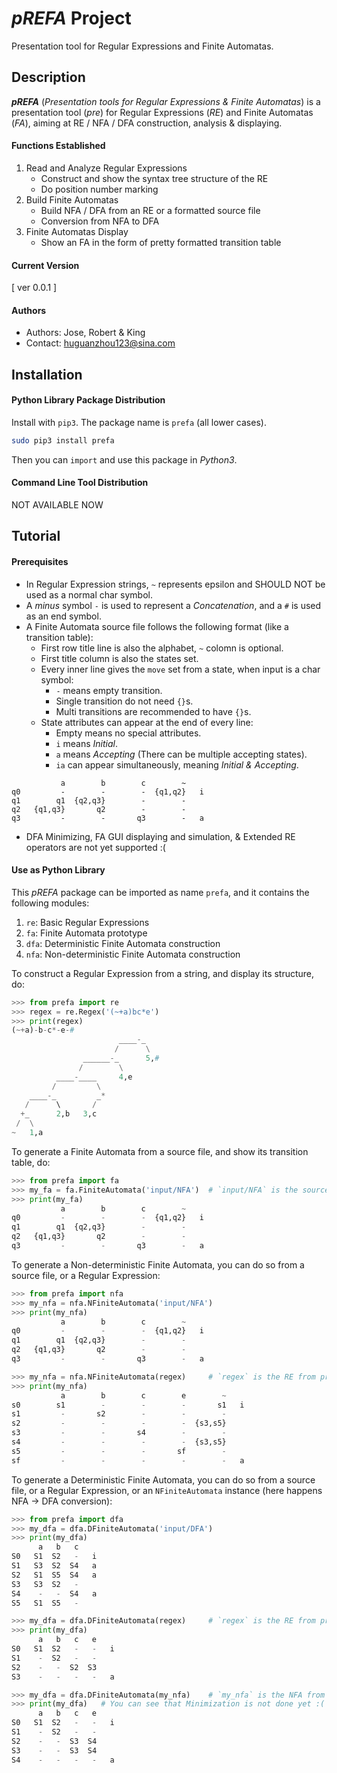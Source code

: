 # *pREFA* Project
Presentation tool for Regular Expressions and Finite Automatas.

## Description
***pREFA*** (*Presentation tools for Regular Expressions & Finite Automatas*) is a presentation tool (*pre*) for Regular Expressions (*RE*) and Finite Automatas (*FA*), aiming at RE / NFA / DFA construction, analysis & displaying.

#### Functions Established
1. Read and Analyze Regular Expressions
    - Construct and show the syntax tree structure of the RE
    - Do position number marking
2. Build Finite Automatas
    - Build NFA / DFA from an RE or a formatted source file
    - Conversion from NFA to DFA
3. Finite Automatas Display
    - Show an FA in the form of pretty formatted transition table

#### Current Version
[ ver 0.0.1 ]

#### Authors
- Authors: Jose, Robert & King
- Contact: huguanzhou123@sina.com

## Installation

#### Python Library Package Distribution
Install with `pip3`. The package name is `prefa` (all lower cases).
```bash
sudo pip3 install prefa
```
Then you can `import` and use this package in *Python3*.

#### Command Line Tool Distribution
NOT AVAILABLE NOW

## Tutorial

#### Prerequisites
- In Regular Expression strings, `~` represents epsilon and SHOULD NOT be used as a normal char symbol.
- A *minus* symbol `-` is used to represent a *Concatenation*, and a `#` is used as an end symbol.
- A Finite Automata source file follows the following format (like a transition table):
    - First row title line is also the alphabet, `~` colomn is optional.
    - First title column is also the states set.
    - Every inner line gives the `move` set from a state, when input is a char symbol:
        - `-` means empty transition.
        - Single transition do not need `{}`s.
        - Multi transitions are recommended to have `{}`s.
    - State attributes can appear at the end of every line:
        - Empty means no special attributes.
        - `i` means *Initial*.
        - `a` means *Accepting* (There can be multiple accepting states).
        - `ia` can appear simultaneously, meaning *Initial & Accepting*.
```
           a        b        c        ~ 
q0         -        -        -  {q1,q2}   i
q1        q1  {q2,q3}        -        -   
q2   {q1,q3}       q2        -        -   
q3         -        -       q3        -   a
```
- DFA Minimizing, FA GUI displaying and simulation, & Extended RE operators are not yet supported :(

#### Use as Python Library
This *pREFA* package can be imported as name `prefa`, and it contains the following modules:

1. `re`: Basic Regular Expressions
2. `fa`: Finite Automata prototype
3. `dfa`: Deterministic Finite Automata construction
4. `nfa`: Non-deterministic Finite Automata construction

To construct a Regular Expression from a string, and display its structure, do:
```python
>>> from prefa import re
>>> regex = re.Regex('(~+a)bc*e')
>>> print(regex)
(~+a)-b-c*-e-#
                        ____-_
                       /      \
                ______-_      5,#
               /        \
          ____-____     4,e
         /         \
    ____-_         _*
   /      \       /
  +_      2,b   3,c
 /  \
~   1,a

```

To generate a Finite Automata from a source file, and show its transition table, do:
```python
>>> from prefa import fa
>>> my_fa = fa.FiniteAutomata('input/NFA')  # `input/NFA` is the source file path
>>> print(my_fa)
           a        b        c        ~ 
q0         -        -        -  {q1,q2}   i
q1        q1  {q2,q3}        -        -   
q2   {q1,q3}       q2        -        -   
q3         -        -       q3        -   a

```

To generate a Non-deterministic Finite Automata, you can do so from a source file, or a Regular Expression:
```python
>>> from prefa import nfa
>>> my_nfa = nfa.NFiniteAutomata('input/NFA')
>>> print(my_nfa)
           a        b        c        ~ 
q0         -        -        -  {q1,q2}   i
q1        q1  {q2,q3}        -        -   
q2   {q1,q3}       q2        -        -   
q3         -        -       q3        -   a

>>> my_nfa = nfa.NFiniteAutomata(regex)     # `regex` is the RE from previous example
>>> print(my_nfa)
           a        b        c        e        ~
s0        s1        -        -        -       s1   i
s1         -       s2        -        -        -
s2         -        -        -        -  {s3,s5}
s3         -        -       s4        -        - 
s4         -        -        -        -  {s3,s5}   
s5         -        -        -       sf        -   
sf         -        -        -        -        -   a

```

To generate a Deterministic Finite Automata, you can do so from a source file, or a Regular Expression, or an `NFiniteAutomata` instance (here happens NFA $\rightarrow$ DFA conversion):
```python
>>> from prefa import dfa
>>> my_dfa = dfa.DFiniteAutomata('input/DFA')
>>> print(my_dfa)
      a   b   c 
S0   S1  S2   -   i
S1   S3  S2  S4   a
S2   S1  S5  S4   a
S3   S3  S2   -   
S4    -   -  S4   a
S5   S1  S5   -   

>>> my_dfa = dfa.DFiniteAutomata(regex)     # `regex` is the RE from previous example
>>> print(my_dfa)
      a   b   c   e 
S0   S1  S2   -   -   i
S1    -  S2   -   -   
S2    -   -  S2  S3   
S3    -   -   -   -   a

>>> my_dfa = dfa.DFiniteAutomata(my_nfa)    # `my_nfa` is the NFA from previous example
>>> print(my_dfa)   # You can see that Minimization is not done yet :(
      a   b   c   e 
S0   S1  S2   -   -   i
S1    -  S2   -   -   
S2    -   -  S3  S4   
S3    -   -  S3  S4   
S4    -   -   -   -   a

```
